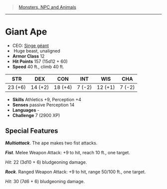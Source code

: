 ﻿---
!MonsterItem
Family: MonsterVO
Type: beast
Size: Huge
Alignment: unaligned
ArmorClass: 12
HitPoints: 157 (15d12 + 60)
Speed: 40 ft., climb 40 ft.
Strength: 23 (+6)
Dexterity: 14 (+2)
Constitution: 18 (+4)
Intelligence: ' 7 (-2)'
Wisdom: 12 (+1)
Charisma: ' 7 (-2)'
Skills: Athletics +9, Perception +4
Senses: passive Perception 14
Languages: '-'
Challenge: 7 (2900 XP)
Id: monsters_vo.md#giant-ape
ParentLink: monsters_vo.md#monsters-npc-and-animals
Name: Giant Ape
ParentName: Monsters, NPC and Animals
NameLevel: 1
AltName: '[Singe géant](hd_monsters_singe_geant.md)'
Attributes:
  Name: Giant Ape
  Markdown: >+
    # <!--Name-->Giant Ape<!--/Name-->


    - CEO: <!--AltName-->[Singe géant](hd_monsters_singe_geant.md)<!--/AltName-->

    -  <!--Size-->Huge<!--/Size--> <!--Type-->beast<!--/Type-->, <!--Alignment-->unaligned<!--/Alignment-->

    - **Armor Class** <!--ArmorClass-->12<!--/ArmorClass-->

    - **Hit Points** <!--HitPoints-->157 (15d12 + 60)<!--/HitPoints-->

    - **Speed** <!--Speed-->40 ft., climb 40 ft.<!--/Speed-->


    |STR|DEX|CON|INT|WIS|CHA|

    |---|---|---|---|---|---|

    |<!--Strength-->23 (+6)<!--/Strength-->|<!--Dexterity-->14 (+2)<!--/Dexterity-->|<!--Constitution-->18 (+4)<!--/Constitution-->|<!--Intelligence--> 7 (-2)<!--/Intelligence-->|<!--Wisdom-->12 (+1)<!--/Wisdom-->|<!--Charisma--> 7 (-2)<!--/Charisma-->|


    - **Skills** <!--Skills-->Athletics +9, Perception +4<!--/Skills-->

    - **Senses** <!--Senses-->passive Perception 14<!--/Senses-->

    - **Languages** <!--Languages-->-<!--/Languages-->

    - **Challenge** <!--Challenge-->7 (2900 XP)<!--/Challenge-->


    ## Special Features


    **_Multiattack_**. The ape makes two fist attacks.


    **_Fist_**. Melee Weapon Attack: +9 to hit, reach 10 ft., one target.


    _Hit_: 22 (3d10 + 6) bludgeoning damage.


    **_Rock_**. Ranged Weapon Attack: +9 to hit, range 50/100 ft., one target.


    _Hit_: 30 (7d6 + 6) bludgeoning damage.

  AltName: '[Singe géant](hd_monsters_singe_geant.md)'
  Size: Huge
  Type: beast
  Alignment: unaligned
  ArmorClass: 12
  HitPoints: 157 (15d12 + 60)
  Speed: 40 ft., climb 40 ft.
  Strength: 23 (+6)
  Dexterity: 14 (+2)
  Constitution: 18 (+4)
  Intelligence: ' 7 (-2)'
  Wisdom: 12 (+1)
  Charisma: ' 7 (-2)'
  Skills: Athletics +9, Perception +4
  Senses: passive Perception 14
  Languages: '-'
  Challenge: 7 (2900 XP)
AttributesDictionary: >+
  Name: Giant Ape

  Markdown: >+

    # <!--Name-->Giant Ape<!--/Name-->





    - CEO: <!--AltName-->[Singe géant](hd_monsters_singe_geant.md)<!--/AltName-->



    -  <!--Size-->Huge<!--/Size--> <!--Type-->beast<!--/Type-->, <!--Alignment-->unaligned<!--/Alignment-->



    - **Armor Class** <!--ArmorClass-->12<!--/ArmorClass-->



    - **Hit Points** <!--HitPoints-->157 (15d12 + 60)<!--/HitPoints-->



    - **Speed** <!--Speed-->40 ft., climb 40 ft.<!--/Speed-->





    |STR|DEX|CON|INT|WIS|CHA|



    |---|---|---|---|---|---|



    |<!--Strength-->23 (+6)<!--/Strength-->|<!--Dexterity-->14 (+2)<!--/Dexterity-->|<!--Constitution-->18 (+4)<!--/Constitution-->|<!--Intelligence--> 7 (-2)<!--/Intelligence-->|<!--Wisdom-->12 (+1)<!--/Wisdom-->|<!--Charisma--> 7 (-2)<!--/Charisma-->|





    - **Skills** <!--Skills-->Athletics +9, Perception +4<!--/Skills-->



    - **Senses** <!--Senses-->passive Perception 14<!--/Senses-->



    - **Languages** <!--Languages-->-<!--/Languages-->



    - **Challenge** <!--Challenge-->7 (2900 XP)<!--/Challenge-->





    ## Special Features





    **_Multiattack_**. The ape makes two fist attacks.





    **_Fist_**. Melee Weapon Attack: +9 to hit, reach 10 ft., one target.





    _Hit_: 22 (3d10 + 6) bludgeoning damage.





    **_Rock_**. Ranged Weapon Attack: +9 to hit, range 50/100 ft., one target.





    _Hit_: 30 (7d6 + 6) bludgeoning damage.



  AltName: '[Singe géant](hd_monsters_singe_geant.md)'

  Size: Huge

  Type: beast

  Alignment: unaligned

  ArmorClass: 12

  HitPoints: 157 (15d12 + 60)

  Speed: 40 ft., climb 40 ft.

  Strength: 23 (+6)

  Dexterity: 14 (+2)

  Constitution: 18 (+4)

  Intelligence: ' 7 (-2)'

  Wisdom: 12 (+1)

  Charisma: ' 7 (-2)'

  Skills: Athletics +9, Perception +4

  Senses: passive Perception 14

  Languages: '-'

  Challenge: 7 (2900 XP)

---
> [Monsters, NPC and Animals](srd_monsters.md)

---

# Giant Ape

- CEO: [Singe géant](hd_monsters_singe_geant.md)
-  Huge beast, unaligned
- **Armor Class** 12
- **Hit Points** 157 (15d12 + 60)
- **Speed** 40 ft., climb 40 ft.

|STR|DEX|CON|INT|WIS|CHA|
|---|---|---|---|---|---|
|23 (+6)|14 (+2)|18 (+4)| 7 (-2)|12 (+1)| 7 (-2)|

- **Skills** Athletics +9, Perception +4
- **Senses** passive Perception 14
- **Languages** -
- **Challenge** 7 (2900 XP)

## Special Features

**_Multiattack_**. The ape makes two fist attacks.

**_Fist_**. Melee Weapon Attack: +9 to hit, reach 10 ft., one target.

_Hit_: 22 (3d10 + 6) bludgeoning damage.

**_Rock_**. Ranged Weapon Attack: +9 to hit, range 50/100 ft., one target.

_Hit_: 30 (7d6 + 6) bludgeoning damage.


